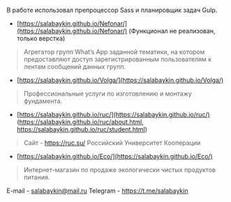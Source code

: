 В работе использовал препроцессор Sass и планировщик задач Gulp. 

- [https://salabaykin.github.io/Nefonar/](https://salabaykin.github.io/Nefonar/) (Функционал не реализован, только верстка)
 > Агрегатор групп What’s App заданной тематики, на котором предоставляют доступ зарегистрированным пользователям к лентам сообщений данных групп.

- [https://salabaykin.github.io/Volga/](https://salabaykin.github.io/Volga/)
 > Профессиональные услуги по изготовлению и монтажу фундамента.

- [https://salabaykin.github.io/ruc/](https://salabaykin.github.io/ruc/) (https://salabaykin.github.io/ruc/about.html, https://salabaykin.github.io/ruc/student.html)
 > Сайт - https://ruc.su/ 
 > Российский Университет Кооперации 

- [https://salabaykin.github.io/Eco/](https://salabaykin.github.io/Eco/)
 > Интернет-магазин по продаже экологически чистых продуктов питания. 

E-mail - salabaykin@mail.ru
Telegram - https://t.me/salabaykin
